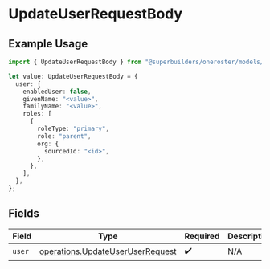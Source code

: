 # UpdateUserRequestBody

## Example Usage

```typescript
import { UpdateUserRequestBody } from "@superbuilders/oneroster/models/operations";

let value: UpdateUserRequestBody = {
  user: {
    enabledUser: false,
    givenName: "<value>",
    familyName: "<value>",
    roles: [
      {
        roleType: "primary",
        role: "parent",
        org: {
          sourcedId: "<id>",
        },
      },
    ],
  },
};
```

## Fields

| Field                                                                                | Type                                                                                 | Required                                                                             | Description                                                                          |
| ------------------------------------------------------------------------------------ | ------------------------------------------------------------------------------------ | ------------------------------------------------------------------------------------ | ------------------------------------------------------------------------------------ |
| `user`                                                                               | [operations.UpdateUserUserRequest](../../models/operations/updateuseruserrequest.md) | :heavy_check_mark:                                                                   | N/A                                                                                  |